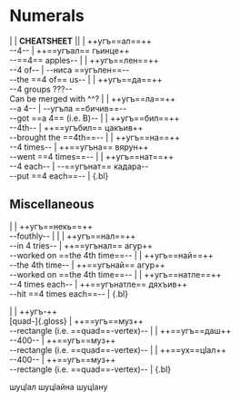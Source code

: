 # Numerals

|
| **CHEATSHEET** ||
| ++угъ==ал==++ <br> --4-- | ++==угъал== гьинце++ <br> --==4== apples-- |
| ++угъ==лен==++ <br> --4 of-- | --ниса ==угълен==-- <br> --the ==4 of== us-- |
| ++угъ==да==++ <br> --4 groups ???-- <br> Can be merged with ^^? |
| ++угъ==ла==++ <br> --a 4-- | --угъла ==бичив==-- <br> --got ==a 4== (i.e. B)-- |
| ++угъ==бил==++ <br> --4th-- | ++==угъбил== цакъив++ <br> --brought the ==4th==-- |
| ++угъ==на==++ <br> --4 times-- | ++==угъна== вярун++ <br> --went ==4 times==-- |
| ++угъ==нат==++ <br> --4 each-- | --==угънат== кадара-- <br> --put ==4 each==-- |
{.bl}

## Miscellaneous

|
| ++угъ==некь==++ <br> --fouthly-- | |
| ++угъ==нал==++ <br> --in 4 tries-- | ++==угънал== агур++ <br> --worked on ==the 4th time==-- |
| ++угъ==най==++ <br> --the 4th time-- | ++==угънай== агур++ <br> --worked on ==the 4th time==-- |
| ++угъ==натле==++ <br> --4 times each-- | ++==угънатле== дяхъив++ <br> --hit ==4 times each==-- |
{.bl}

|
| ++угъ-++ <br> [quad-]{.gloss} | ++==угъ==муз++ <br> --rectangle (i.e. ==quad==-vertex)-- |
| ++==угъ==даш++ <br> --400-- | ++==угъ==муз++ <br> --rectangle (i.e. ==quad==-vertex)-- |
| ++==ух==цӏал++ <br> --400-- | ++==угъ==муз++ <br> --rectangle (i.e. ==quad==-vertex)-- |
{.bl}

шуцӏал
шуцӏайна
шуцӏану
